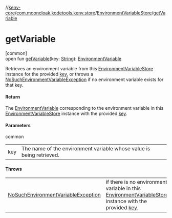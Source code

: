 //[kenv-core](../../../index.md)/[com.mooncloak.kodetools.kenv.store](../index.md)/[EnvironmentVariableStore](index.md)/[getVariable](get-variable.md)

# getVariable

[common]\
open fun [getVariable](get-variable.md)(key: [String](https://kotlinlang.org/api/core/kotlin-stdlib/kotlin/-string/index.html)): [EnvironmentVariable](../../com.mooncloak.kodetools.kenv/-environment-variable/index.md)

Retrieves an environment variable from this [EnvironmentVariableStore](index.md) instance for the provided [key](get-variable.md), or throws a [NoSuchEnvironmentVariableException](../../com.mooncloak.kodetools.kenv.exception/-no-such-environment-variable-exception/index.md) if no environment variable exists for that key.

#### Return

The [EnvironmentVariable](../../com.mooncloak.kodetools.kenv/-environment-variable/index.md) corresponding to the environment variable in this [EnvironmentVariableStore](index.md) instance with the provided [key](get-variable.md).

#### Parameters

common

| | |
|---|---|
| key | The name of the environment variable whose value is being retrieved. |

#### Throws

| | |
|---|---|
| [NoSuchEnvironmentVariableException](../../com.mooncloak.kodetools.kenv.exception/-no-such-environment-variable-exception/index.md) | if there is no environment variable in this [EnvironmentVariableStore](index.md) instance with the provided [key](get-variable.md). |
